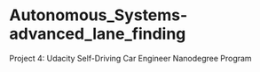# Autonomous_Systems-advanced_lane_finding
Project 4: Udacity Self-Driving Car Engineer Nanodegree Program
